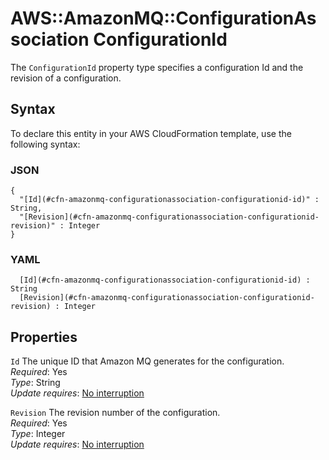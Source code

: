 # AWS::AmazonMQ::ConfigurationAssociation ConfigurationId<a name="aws-properties-amazonmq-configurationassociation-configurationid"></a>

The `ConfigurationId` property type specifies a configuration Id and the revision of a configuration\.

## Syntax<a name="aws-properties-amazonmq-configurationassociation-configurationid-syntax"></a>

To declare this entity in your AWS CloudFormation template, use the following syntax:

### JSON<a name="aws-properties-amazonmq-configurationassociation-configurationid-syntax.json"></a>

```
{
  "[Id](#cfn-amazonmq-configurationassociation-configurationid-id)" : String,
  "[Revision](#cfn-amazonmq-configurationassociation-configurationid-revision)" : Integer
}
```

### YAML<a name="aws-properties-amazonmq-configurationassociation-configurationid-syntax.yaml"></a>

```
﻿  [Id](#cfn-amazonmq-configurationassociation-configurationid-id) : String
﻿  [Revision](#cfn-amazonmq-configurationassociation-configurationid-revision) : Integer
```

## Properties<a name="aws-properties-amazonmq-configurationassociation-configurationid-properties"></a>

`Id`  <a name="cfn-amazonmq-configurationassociation-configurationid-id"></a>
The unique ID that Amazon MQ generates for the configuration\.  
*Required*: Yes  
*Type*: String  
*Update requires*: [No interruption](https://docs.aws.amazon.com/AWSCloudFormation/latest/UserGuide/using-cfn-updating-stacks-update-behaviors.html#update-no-interrupt)

`Revision`  <a name="cfn-amazonmq-configurationassociation-configurationid-revision"></a>
The revision number of the configuration\.  
*Required*: Yes  
*Type*: Integer  
*Update requires*: [No interruption](https://docs.aws.amazon.com/AWSCloudFormation/latest/UserGuide/using-cfn-updating-stacks-update-behaviors.html#update-no-interrupt)